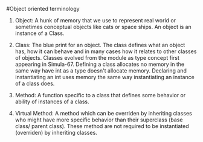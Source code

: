 #Object oriented terminology


1. Object: A hunk of memory that we use to represent real world or sometimes conceptual objects
like cats or space ships.  An object is an instance of a Class.

2. Class: The blue print for an object.  The class defines what an object has, how it can behave and 
in many cases how it relates to other classes of objects.  Classes evolved from the module as type 
concept first appearing in Simula-67.  Defining a class allocates no memory in the same way have int
as a type doesn't allocate memory.  Declaring and instantiating an int uses memory the same way instantiating 
an instance of a class does.

3. Method:  A function specific to a class that defines some behavior or ability of instances of a class.

4. Virtual Method:  A method which can be overriden by inheriting classes who might have more specific behavior 
than their superclass (base class/ parent class).  These method are not required to be instantiated (overriden) by inheriting classes.

